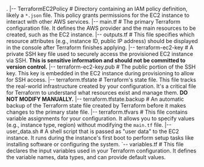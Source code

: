 
.
|-- TerraformEC2Policy                    # Directory containing an IAM policy definition, likely a `*.json` file. This policy grants permissions for the EC2 instance to interact with other AWS services.
|-- main.tf                               # The primary Terraform configuration file. It defines the AWS provider and the main resources to be created, such as the EC2 instance.
|-- outputs.tf                            # This file specifies which resource attributes (e.g., instance ID, public IP address) should be displayed in the console after Terraform finishes applying.
|-- terraform-ec2-key                     # A private SSH key file used to securely access the provisioned EC2 instance via SSH. **This is sensitive information and should not be committed to version control.**
|-- terraform-ec2-key.pub                 # The public portion of the SSH key. This key is embedded in the EC2 instance during provisioning to allow for SSH access.
|-- terraform.tfstate                     # Terraform's state file. This file tracks the real-world infrastructure created by your configuration. It's a critical file for Terraform to understand what resources exist and manage them. **DO NOT MODIFY MANUALLY.**
|-- terraform.tfstate.backup              # An automatic backup of the Terraform state file created by Terraform before it makes changes to the primary state file.
|-- terraform.tfvars                      # This file contains variable assignments for your configuration. It allows you to specify values (e.g., instance type, region) without modifying the `main.tf` file.
|-- user_data.sh                          # A shell script that is passed as "user data" to the EC2 instance. It runs during the instance's first boot to perform setup tasks like installing software or configuring the system.
`-- variables.tf                          # This file declares the input variables used in your Terraform configuration. It defines the variable names, data types, and can provide default values.
